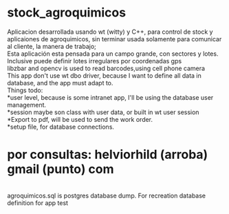 # stock_agroquimicos
Aplicacion desarrollada usando wt (witty) y C++, para control de stock y aplicaiones de agroquimicos, sin terminar usada solamente para comunicar al cliente, la manera de trabajo;<br>
Esta aplicación esta pensada para un campo grande, con sectores y lotes. Inclusive puede definir lotes irregulares por coordenadas gps<br>
libzbar and opencv is used to read barcodes,using  cell phone camera<br>
This app don't use wt dbo driver, because I want to define all data in database, and the app must adapt to.<br>
Things todo:<br>
*user level, because is some intranet app, I'll be using the database user management.<br>
*session maybe son class with user data, or built in wt user session<br>
*Export to pdf, will be used to send the work order.<br>
*setup file, for database connections.<br>

<H1>por consultas:   helviorhild (arroba)   gmail (punto) com</H1><br>
agroquimicos.sql is postgres database dump. For recreation database definition for app test<br>
